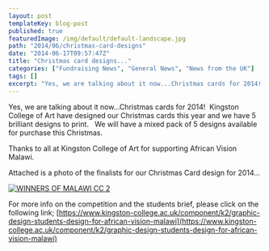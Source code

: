 ```yaml
---
layout: post
templateKey: blog-post
published: true
featuredImage: /img/default/default-landscape.jpg
path: "2014/06/christmas-card-designs"
date: "2014-06-17T09:57:47Z"
title: "Christmas card designs..."
categories: ["Fundraising News", "General News", "News from the UK"]
tags: []
excerpt: "Yes, we are talking about it now...Christmas cards for 2014!  Kingston College of Art have designed..."
---
```


Yes, we are talking about it now...Christmas cards for 2014!  Kingston College of Art have designed our Christmas cards this year and we have 5 brilliant designs to print.   We will have a mixed pack of 5 designs available for purchase this Christmas.

Thanks to all at Kingston College of Art for supporting African Vision Malawi.

Attached is a photo of the finalists for our Christmas Card design for 2014...

[![WINNERS OF MALAWI CC 2](https://f000.backblazeb2.com/file/avm-wp-uploads/2014/06/WINNERS-OF-MALAWI-CC-2-300x129.jpg)](https://f000.backblazeb2.com/file/avm-wp-uploads/2014/06/WINNERS-OF-MALAWI-CC-2.jpg)

For more info on the competition and the students brief, please click on the following link; [https://www.kingston-college.ac.uk/component/k2/graphic-design-students-design-for-african-vision-malawi](https://www.kingston-college.ac.uk/component/k2/graphic-design-students-design-for-african-vision-malawi)
